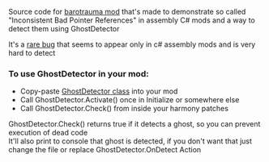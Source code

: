 Source code for [barotrauma mod](https://steamcommunity.com/sharedfiles/filedetails/?id=3449389548) that's made to demonstrate so called "Inconsistent Bad Pointer References" in assembly C# mods and a way to detect them using GhostDetector

It's a [rare bug](https://github.com/evilfactory/LuaCsForBarotrauma/issues/245) that seems to appear only in c# assembly mods and is very hard to detect

### To use GhostDetector in your mod:
- Copy-paste [GhostDetector class](https://github.com/SomeRandomNoobKekeke/Barotrauma-Ghost-Detector/blob/main/CSharp/Client/GhostDetector.cs) into your mod
- Call GhostDetector.Activate() once in Initialize or somewhere else
- Call GhostDetector.Check() from inside your harmony patches

GhostDetector.Check() returns true if it detects a ghost, so you can prevent execution of dead code  
It'll also print to console that ghost is detected, if you don't want that just change the file or replace GhostDetector.OnDetect Action
